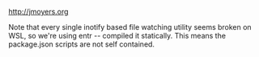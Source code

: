 http://jmoyers.org

Note that every single inotify based file watching utility seems broken on
WSL, so we're using entr -- compiled it statically. This means the package.json
scripts are not self contained.

